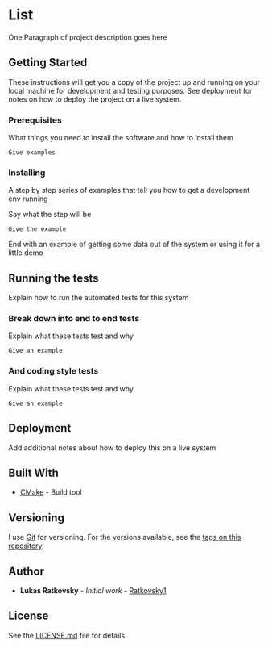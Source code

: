 # List

One Paragraph of project description goes here

## Getting Started

These instructions will get you a copy of the project up and running on your local machine for development and testing purposes. See deployment for notes on how to deploy the project on a live system.

### Prerequisites

What things you need to install the software and how to install them

```
Give examples
```

### Installing

A step by step series of examples that tell you how to get a development env running

Say what the step will be

```
Give the example
```

End with an example of getting some data out of the system or using it for a little demo

## Running the tests

Explain how to run the automated tests for this system

### Break down into end to end tests

Explain what these tests test and why

```
Give an example
```

### And coding style tests

Explain what these tests test and why

```
Give an example
```

## Deployment

Add additional notes about how to deploy this on a live system

## Built With

* [CMake](https://cmake.org/) - Build tool

## Versioning

I use [Git](https://git-scm.com/) for versioning. For the versions available, see the [tags on this repository](https://github.com/Ratkovsky1/List/tags). 

## Author

* **Lukas Ratkovsky** - *Initial work* - [Ratkovsky1](https://github.com/Ratkovsky1)

## License

See the [LICENSE.md](LICENSE.md) file for details